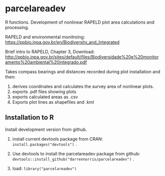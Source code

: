 # parcelareadev
R functions. Development of nonlinear RAPELD plot area calculations and processing.

RAPELD and environmental monitroing: https://ppbio.inpa.gov.br/en/Biodiversity_and_Integrated

Brief intro to RAPELD, Chapter 3, Download:
http://ppbio.inpa.gov.br/sites/default/files/Biodiversidade%20e%20monitoramento%20ambiental%20integrado.pdf

Takes compass bearings and distances recorded during plot installation
and then: 
1) derives coordinates and calculates the survey area of nonlinear plots.
2) exports .pdf files showing plots
3) exports calculated areas as .csv
4) Exports plot lines as shapefiles and .kml


## Installation to R
Install development version from github.

1. install current devtools package from CRAN: `install.packages("devtools")` .

2. Use devtools to install the parcelareadev package from github: `devtools::install_github("darrennorris/parcelareadev")` .

3. load: `library("parcelareadev")`
